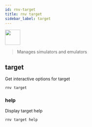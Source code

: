 ```yaml
---
id: rnv-target
title: rnv target
sidebar_label: target
---
```


<img src="https://renative.org/img/ic_cli.png" width=50 height=50 />

> Manages simulators and emulators

## target

Get interactive options for target

```bash
rnv target
```

### help

Display target help

```bash
rnv target help
```

